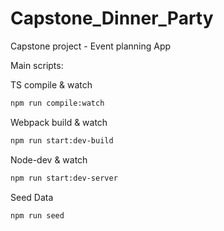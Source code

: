 # Capstone_Dinner_Party
Capstone project - Event planning App


Main scripts:

TS compile & watch
```bash
npm run compile:watch
```

Webpack build & watch
```bash
npm run start:dev-build
```

Node-dev & watch
```bash
npm run start:dev-server
```

Seed Data
```bash
npm run seed
```